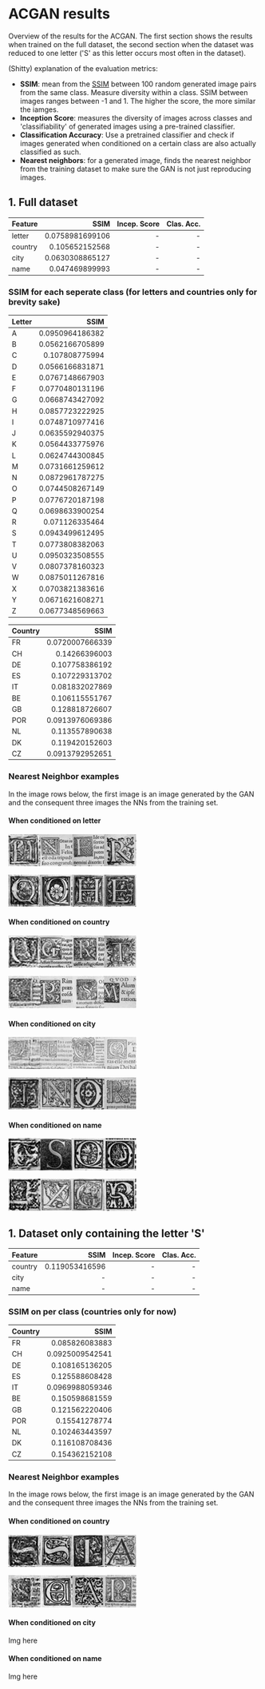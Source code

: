 # ACGAN results

Overview of the results for the ACGAN. The first section shows the results when trained on the full dataset, the second section when the dataset was reduced to one letter ('S' as this letter occurs most often in the dataset). 

(Shitty) explanation of the evaluation metrics:

* __SSIM__: mean from the [SSIM](https://en.wikipedia.org/wiki/Structural_similarity) between 100 random generated image pairs from the same class. Measure diversity within a class. SSIM between images ranges between -1 and 1. The higher the score, the more similar the iamges. 
* __Inception Score__: measures the diversity of images across classes and 'classifiability' of generated images using a pre-trained classifier.
* __Classification Accuracy__: Use a pretrained classifier and check if images generated when conditioned on a certain class are also actually classified as such. 
* __Nearest neighbors__: for a generated image, finds the nearest neighbor from the training dataset to make sure the GAN is not just reproducing images.

## 1. Full dataset 

| Feature       | SSIM             | Incep. Score  | Clas. Acc. |
| ------------- |-----------------:| -------------:| ----------:|
| letter        | 0.0758981699106  | -             | -          |
| country       | 0.105652152568   | -             | -          |
| city          | 0.0630308865127  | -             | -          |
| name          | 0.047469899993   | -             | -          |

### SSIM for each seperate class (for letters and countries only for brevity sake)
| Letter   | SSIM            | 
| -------- |----------------:| 
| A        | 0.0950964186382 | 
| B        | 0.0562166705899 | 
| C        | 0.107808775994  |
| D        | 0.0566166831871 | 
| E        | 0.0767148667903 | 
| F        | 0.0770480131196 | 
| G        | 0.0668743427092 | 
| H        | 0.0857723222925 | 
| I        | 0.0748710977416 | 
| J        | 0.0635592940375 | 
| K        | 0.0564433775976 | 
| L        | 0.0624744300845 | 
| M        | 0.0731661259612 | 
| N        | 0.0872961787275 | 
| O        | 0.0744508267149 | 
| P        | 0.0776720187198 | 
| Q        | 0.0698633900254 | 
| R        | 0.071126335464  | 
| S        | 0.0943499612495 | 
| T        | 0.0773808382063 | 
| U        | 0.0950323508555 | 
| V        | 0.0807378160323 | 
| W        | 0.0875011267816 | 
| X        | 0.0703821383616 | 
| Y        | 0.0671621608271 | 
| Z        | 0.0677348569663 | 

| Country  | SSIM            | 
| -------- |----------------:| 
| FR       | 0.0720007666339 | 
| CH       | 0.14266396003   | 
| DE       | 0.107758386192  |
| ES       | 0.107229313702  | 
| IT       | 0.081832027869  | 
| BE       | 0.106115551767  | 
| GB       | 0.128818726607  | 
| POR      | 0.0913976069386 | 
| NL       | 0.113557890638  | 
| DK       | 0.119420152603  | 
| CZ       | 0.0913792952651 | 


### Nearest Neighbor examples
In the image rows below, the first image is an image generated by the GAN and the consequent three images the NNs from the training set. 

#### When conditioned on letter
!["letter-nn-1"](https://github.com/C0rine/InitialsGAN/blob/master/ACGAN/images/nn/nn_letter-1.jpg?raw=true "letter-nn-1")

!["letter-nn-2"](https://github.com/C0rine/InitialsGAN/blob/master/ACGAN/images/nn/nn_letter-2.jpg?raw=true "letter-nn-2")

#### When conditioned on country
!["country-nn-1"](https://github.com/C0rine/InitialsGAN/blob/master/ACGAN/images/nn/nn_countries-1.jpg?raw=true "country-nn-1")

!["country-nn-2"](https://github.com/C0rine/InitialsGAN/blob/master/ACGAN/images/nn/nn_countries-2.jpg?raw=true "country-nn-2")

#### When conditioned on city
!["city-nn-1"](https://github.com/C0rine/InitialsGAN/blob/master/ACGAN/images/nn/nn_cities-1.jpg?raw=true "city-nn-1")

!["city-nn-2"](https://github.com/C0rine/InitialsGAN/blob/master/ACGAN/images/nn/nn_cities-2.jpg?raw=true "city-nn-2")

#### When conditioned on name
!["name-nn-1"](https://github.com/C0rine/InitialsGAN/blob/master/ACGAN/images/nn/nn_names-1.jpg?raw=true "name-nn-1")

!["name-nn-2"](https://github.com/C0rine/InitialsGAN/blob/master/ACGAN/images/nn/nn_names-2.jpg?raw=true "name-nn-2")



## 1. Dataset only containing the letter 'S' 

| Feature       | SSIM           | Incep. Score  | Clas. Acc. |
| ------------- |---------------:| -------------:| ----------:|
| country       | 0.119053416596 | -             | -          |
| city          | -              | -             | -          |
| name          | -              | -             | -          |

### SSIM on per class (countries only for now)
| Country  | SSIM            | 
| -------- |----------------:| 
| FR       | 0.085826083883  | 
| CH       | 0.0925009542541 | 
| DE       | 0.108165136205  |
| ES       | 0.125588608428  | 
| IT       | 0.0969988059346 | 
| BE       | 0.150598681559  | 
| GB       | 0.121562220406  | 
| POR      | 0.15541278774   | 
| NL       | 0.102463443597  | 
| DK       | 0.116108708436  | 
| CZ       | 0.154362152108  | 

### Nearest Neighbor examples
In the image rows below, the first image is an image generated by the GAN and the consequent three images the NNs from the training set. 

#### When conditioned on country
!["country-nn-s-1"](https://github.com/C0rine/InitialsGAN/blob/master/ACGAN/images/nn/nn_countries_S-1.jpg?raw=true "country-nn-s-1")

!["country-nn-s-2"](https://github.com/C0rine/InitialsGAN/blob/master/ACGAN/images/nn/nn_countries_S-2.jpg?raw=true "country-nn-s-2")

#### When conditioned on city
Img here

#### When conditioned on name
Img here
